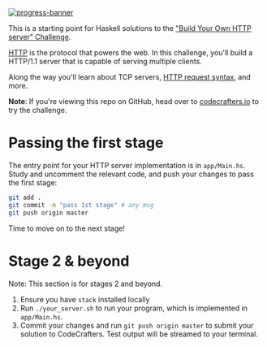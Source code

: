 [![progress-banner](https://backend.codecrafters.io/progress/http-server/2c230502-62c2-456a-84aa-4df7c91df9dd)](https://app.codecrafters.io/users/wizzup?r=2qF)

This is a starting point for Haskell solutions to the
["Build Your Own HTTP server" Challenge](https://app.codecrafters.io/courses/http-server/overview).

[HTTP](https://en.wikipedia.org/wiki/Hypertext_Transfer_Protocol) is the
protocol that powers the web. In this challenge, you'll build a HTTP/1.1 server
that is capable of serving multiple clients.

Along the way you'll learn about TCP servers,
[HTTP request syntax](https://www.w3.org/Protocols/rfc2616/rfc2616-sec5.html),
and more.

**Note**: If you're viewing this repo on GitHub, head over to
[codecrafters.io](https://codecrafters.io) to try the challenge.

# Passing the first stage

The entry point for your HTTP server implementation is in `app/Main.hs`. Study
and uncomment the relevant code, and push your changes to pass the first stage:

```sh
git add .
git commit -m "pass 1st stage" # any msg
git push origin master
```

Time to move on to the next stage!

# Stage 2 & beyond

Note: This section is for stages 2 and beyond.

1. Ensure you have `stack` installed locally
1. Run `./your_server.sh` to run your program, which is implemented in
   `app/Main.hs`.
1. Commit your changes and run `git push origin master` to submit your solution
   to CodeCrafters. Test output will be streamed to your terminal.
